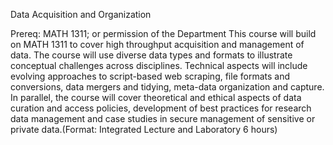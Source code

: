 Data Acquisition and Organization

Prereq: MATH 1311; or permission of the Department
This course will build on MATH 1311 to cover high throughput acquisition and management of data. The course will use diverse data types and formats to illustrate conceptual challenges across disciplines. Technical aspects will include evolving approaches to script-based web scraping, file formats and conversions, data mergers and tidying, meta-data organization and capture. In parallel, the course will cover theoretical and ethical aspects of data curation and access policies, development of best practices for research data management and case studies in secure management of sensitive or private data.(Format: Integrated Lecture and Laboratory 6 hours)
